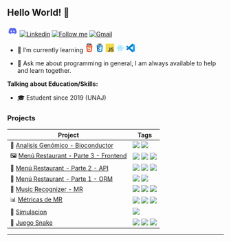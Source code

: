 ## Hello World! 👋

<!--
**veroyols/veroyols** is a ✨ _special_ ✨ repository because its `README.md` (this file) appears on your GitHub profile.

Here are some ideas to get you started:

- 🔭 I’m currently working on ...
- 🌱 I’m currently learning ...
- 👯 I’m looking to collaborate on ...
- 🤔 I’m looking for help with ...
- 💬 Ask me about ...
- 📫 How to reach me: ...
- 😄 Pronouns: ...
- ⚡ Fun fact: ...
-->
[<img height="25" src="https://raw.githubusercontent.com/github/explore/80688e429a7d4ef2fca1e82350fe8e3517d3494d/topics/discord/discord.png">](https://discord.com/veroyols) 
[![Linkedin](https://img.shields.io/badge/-LinkedIn-blue?style=flat&logo=Linkedin&logoColor=white)](https://www.linkedin.com/in/veroyols/)
[<img src="https://img.shields.io/github/followers/veroyols?label=follow&style=social" height="22" title="Follow me" />](https://github.com/veroyols) 
[![Gmail](https://img.shields.io/badge/-Gmail-c14438?style=flat&logo=Gmail&logoColor=white)](mailto:vero.scholz@gmail.com)

- 🌱 I’m currently learning 
<code><img height="20" src="https://raw.githubusercontent.com/github/explore/80688e429a7d4ef2fca1e82350fe8e3517d3494d/topics/html/html.png"></code>
<code><img height="20" src="https://raw.githubusercontent.com/github/explore/80688e429a7d4ef2fca1e82350fe8e3517d3494d/topics/css/css.png"></code>
<code><img height="20" src="https://raw.githubusercontent.com/github/explore/80688e429a7d4ef2fca1e82350fe8e3517d3494d/topics/javascript/javascript.png"></code>
<code><img height="20" src="https://raw.githubusercontent.com/github/explore/80688e429a7d4ef2fca1e82350fe8e3517d3494d/topics/react/react.png"></code>
<code><img height="20" src="https://raw.githubusercontent.com/github/explore/80688e429a7d4ef2fca1e82350fe8e3517d3494d/topics/visual-studio-code/visual-studio-code.png"></code>

- 💬 Ask me about programming in general, I am always available to help and learn together.

**Talking about Education/Skills:**

- 🎓 Estudent since 2019 (UNAJ)
### Projects

| Project                            | Tags  |
| ----------------------------------- | ----- |
| 🧬 [Analisis Genómico - Bioconductor](https://github.com/veroyols/bioconductor) | <img src="https://img.shields.io/badge/Docker-blue"> <img src="https://img.shields.io/badge/R-green"> |
| 🖼️ [Menú Restaurant - Parte 3 - Frontend](https://veroyols.github.io/TP3_restaurant/) | <img src="https://img.shields.io/badge/HTML-blue"> <img src="https://img.shields.io/badge/CSS-red"> <img src="https://img.shields.io/badge/JS-yellow"> |
| 🚀 [Menú Restaurant - Parte 2 - API](https://github.com/veroyols/api_restaurant) | <img src="https://img.shields.io/badge/.NET-blue"> <img src="https://img.shields.io/badge/C%23-green"> <img src="https://img.shields.io/badge/SQLServer-red"> |
| 🚧 [Menú Restaurant - Parte 1 - ORM](https://github.com/veroyols/TP1-ORM-Scholz_Veronica) | <img src="https://img.shields.io/badge/Entity_Framework_Core-blue"> <img src="https://img.shields.io/badge/C%23-yellow"> |
| 🎯 [Music Recognizer - MR](https://github.com/veroyols/music-recognizer) | <img src="https://img.shields.io/badge/React_Native-blue"> <img src="https://img.shields.io/badge/JavaScript-yellow"> <img src="https://img.shields.io/badge/ACRCloud-green"> |
| 📊 [Métricas de MR](https://github.com/veroyols/metricas) | <img src="https://img.shields.io/badge/Python-blue"> <img src="https://img.shields.io/badge/Requests-orange"> <img src="https://img.shields.io/badge/JSON-green"> |
| 🏥 [Simulacion](https://github.com/veroyols/netlogo) | <img src="https://img.shields.io/badge/NetLogo-orange"> |
| 🐍 [Juego Snake](https://github.com/veroyols/snake) | <img src="https://img.shields.io/badge/HTML-blue"> <img src="https://img.shields.io/badge/CSS-red"> <img src="https://img.shields.io/badge/JS-yellow"> |

----
